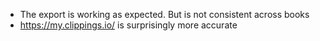 - The export is working as expected. But is not consistent across books
- https://my.clippings.io/ is surprisingly more accurate
